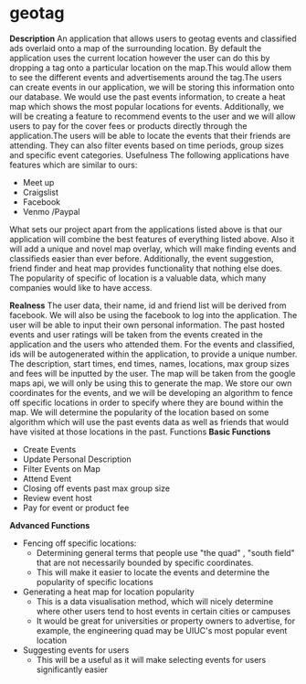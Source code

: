# geotag

**Description**
An application that allows users to geotag events and classified ads overlaid onto a map of the surrounding location. By default the application uses the current location however the user can do this by dropping a tag onto a particular location on the map.This would allow them to see the different events and advertisements around the tag.The users can create events in our application, we will be storing this information onto our database. We would use the past events information, to create a heat map which shows the most popular locations for events. Additionally, we will be creating a feature to recommend events to the user and we will allow users to pay for the cover fees or products directly through the application.The users will be able to locate the events that their friends are attending. They can also filter events based on time periods, group sizes and specific event categories. 
Usefulness
The following applications have features which are similar to ours:
* Meet up
* Craigslist
* Facebook
* Venmo /Paypal

What sets our project apart from the applications listed above is that our application will combine the best features of everything listed above. Also it will add a unique and novel map overlay, which will make finding events and classifieds easier than ever before. Additionally, the event suggestion, friend finder and heat map provides functionality that nothing else does.
The popularity of specific of location is a valuable data, which many companies would like to have access. 

**Realness**
The user data, their name, id and friend list will be derived from facebook. We will also be using the facebook to log into the application. The user will be able to input their own personal information. The past hosted events and user ratings will be taken from the events created in the application and the users who attended them. 
For the events and classified, ids will be autogenerated within the application, to provide a unique number. The description, start times, end times, names, locations, max group sizes and fees will be inputted by the user. 
The map will be taken from the google maps api, we will only be using this to generate the map. We store our own coordinates for the events, and we will be developing an algorithm to fence off specific locations in order to specify where they are bound within the map. 
We will determine the popularity of the location based on some algorithm which will use the past events data as well as friends that would have visited at those locations in the past. 
Functions
**Basic Functions**
* Create Events
* Update Personal Description
* Filter Events on Map
* Attend Event
* Closing off events past max group size
* Review event host
* Pay for event or product fee

**Advanced Functions**
* Fencing off specific locations: 
  * Determining general terms that people use "the quad" , "south field" that are not necessarily bounded by specific coordinates.
  * This will make it easier to locate the events and determine the popularity of specific locations
* Generating a heat map for location popularity
  * This is a data visualisation method, which will nicely determine where other users tend to host events in certain cities or campuses
  * It would be great for universities or property owners to advertise, for example, the engineering quad may be UIUC's most popular event location
* Suggesting events for users
  * This will be a useful as it will make selecting events for users significantly easier
